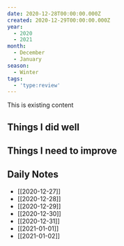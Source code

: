 ```yaml
---
date: 2020-12-28T00:00:00.000Z
created: 2020-12-29T00:00:00.000Z
year:
  - 2020
  - 2021
month:
  - December
  - January
season:
  - Winter
tags:
  - 'type:review'
---
```


This is existing content

## Things I did well

## Things I need to improve

## Daily Notes

- [[2020-12-27]]
- [[2020-12-28]]
- [[2020-12-29]]
- [[2020-12-30]]
- [[2020-12-31]]
- [[2021-01-01]]
- [[2021-01-02]]

